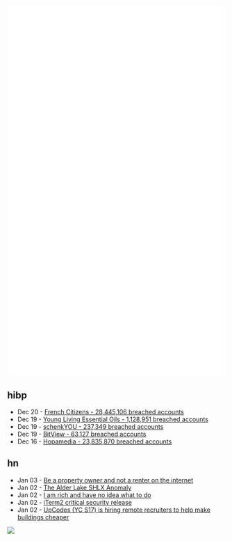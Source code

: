 ![Metrics](https://raw.githubusercontent.com/phixion/phixion/master/metrics.svg)

## hibp

<!--
for https://github.com/phixion/phixion/blob/main/.github/workflows/feeds.yml
-->
<!--START_SECTION:haveibeenpwnd-->
- Dec 20 - [French Citizens - 28,445,106 breached accounts](https://haveibeenpwned.com/PwnedWebsites#FrenchCitizens)
- Dec 19 - [Young Living Essential Oils - 1,128,951 breached accounts](https://haveibeenpwned.com/PwnedWebsites#YoungLivingEssentialOils)
- Dec 19 - [schenkYOU - 237,349 breached accounts](https://haveibeenpwned.com/PwnedWebsites#schenkYOU)
- Dec 19 - [BitView - 63,127 breached accounts](https://haveibeenpwned.com/PwnedWebsites#BitView)
- Dec 16 - [Hopamedia - 23,835,870 breached accounts](https://haveibeenpwned.com/PwnedWebsites#Hopamedia)
<!--END_SECTION:haveibeenpwnd-->

## hn

<!--
for https://github.com/phixion/phixion/blob/main/.github/workflows/feeds.yml
-->
<!--START_SECTION:hn-->
- Jan 03 - [Be a property owner and not a renter on the internet](https://den.dev/blog/be-a-property-owner-not-a-renter-on-the-internet/)
- Jan 02 - [The Alder Lake SHLX Anomaly](https://tavianator.com/2025/shlx.html)
- Jan 02 - [I am rich and have no idea what to do](https://vinay.sh/i-am-rich-and-have-no-idea-what-to-do-with-my-life/)
- Jan 02 - [iTerm2 critical security release](https://iterm2.com/downloads/stable/iTerm2-3_5_11.changelog)
- Jan 02 - [UpCodes (YC S17) is hiring remote recruiters to help make buildings cheaper](https://up.codes/careers?utm_source=HN)
<!--END_SECTION:hn-->

<!--
for https://yhype.me
-->
![](https://hit.yhype.me/github/profile?user_id=13013670)
